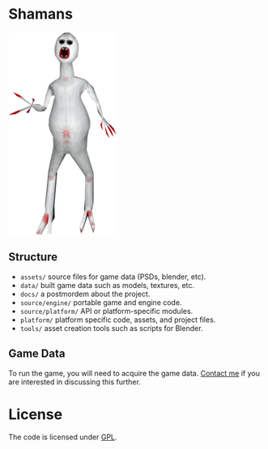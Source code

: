 # Shamans

![shamans phantom](docs/img/phantom.png)

## Structure

- `assets/` source files for game data (PSDs, blender, etc).
- `data/` built game data such as models, textures, etc.
- `docs/` a postmordem about the project.
- `source/engine/` portable game and engine code.
- `source/platform/` API or platform-specific modules.
- `platform/` platform specific code, assets, and project files.
- `tools/` asset creation tools such as scripts for Blender.

## Game Data

To run the game, you will need to acquire the game data.
[Contact me](https://justinmeiners.github.io) if you are interested in discussing this further.

# License

The code is licensed under [GPL](LICENSE).
